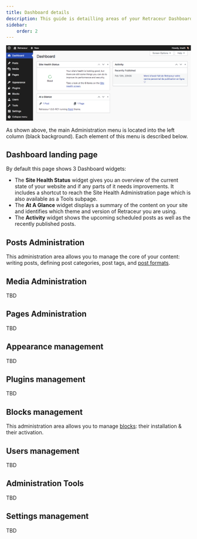 ```yaml
---
title: Dashboard details
description: This guide is detailling areas of your Retraceur Dashboard.
sidebar:
    order: 2
---
```


![Dashboard](../../../assets/images/dashboard.png)

As shown above, the main Administration menu is located into the left column (black background). Each element of this menu is described below.

## Dashboard landing page

By default this page shows 3 Dashboard widgets:

- The **Site Health Status** widget gives you an overview of the current state of your website and if any parts of it needs improvements. It includes a shortcut to reach the Site Health Administration page which is also available as a Tools subpage.
- The **At A Glance** widget displays a summary of the content on your site and identifies which theme and version of Retraceur you are using.
- The **Activity** widget shows the upcoming scheduled posts as well as the recently published posts.

## Posts Administration

This administration area allows you to manage the core of your content: writing posts, defining post categories, post tags, and [post formats](./manage-post-formats).

## Media Administration

TBD

## Pages Administration

TBD

## Appearance management

TBD

## Plugins management

TBD

## Blocks management

This administration area allows you to manage [blocks](./manage-blocks): their installation & their activation.

## Users management

TBD

## Administration Tools

TBD

## Settings management

TBD